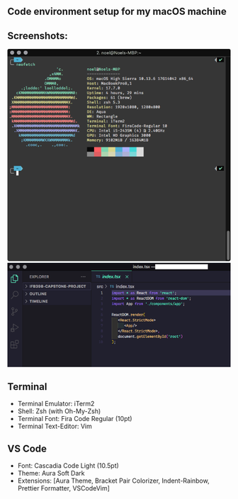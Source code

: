 ## Code environment setup for my macOS machine 

## Screenshots:
![Neofetch output](./screenshots/1.png)
![VS Code](./screenshots/2.png)

## Terminal
- Terminal Emulator: iTerm2
- Shell: Zsh (with Oh-My-Zsh) 
- Terminal Font: Fira Code Regular (10pt)
- Terminal Text-Editor: Vim

## VS Code
- Font: Cascadia Code Light (10.5pt)
- Theme: Aura Soft Dark
- Extensions: [Aura Theme, Bracket Pair Colorizer, Indent-Rainbow, Prettier Formatter, VSCodeVim]
